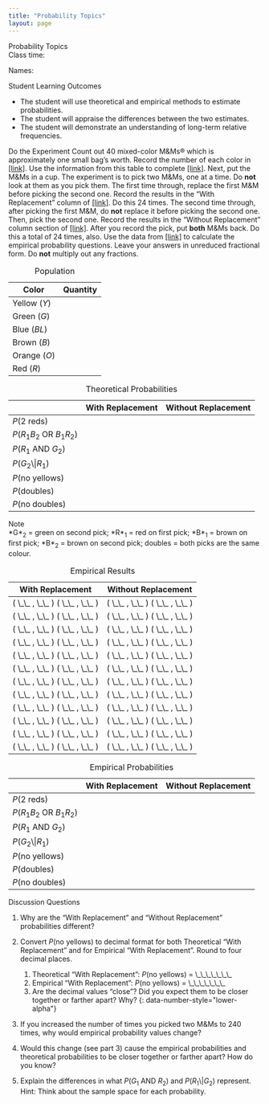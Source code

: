```yaml
---
title: "Probability Topics"
layout: page
---
```



<div data-type="note" class="statistics lab" data-label="" markdown="1">
<div data-type="title">
Probability Topics
</div>
Class time:

Names:

<span data-type="title">Student Learning Outcomes</span>

* The student will use theoretical and empirical methods to estimate probabilities.
* The student will appraise the differences between the two estimates.
* The student will demonstrate an understanding of long-term relative frequencies.

<span data-type="title">Do the Experiment</span> Count out 40 mixed-color M&amp;Ms® which is approximately one small bag’s worth. Record the number of each color in [\[link\]](#M05_ch03-tbl009). Use the information from this table to complete [\[link\]](#M05_ch03-tbl010). Next, put the M&amp;Ms in a cup. The experiment is to pick two M&amp;Ms, one at a time. Do **not** look at them as you pick them. The first time through, replace the first M&amp;M before picking the second one. Record the results in the “With Replacement” column of [\[link\]](#M05_ch03-tbl011). Do this 24 times. The second time through, after picking the first M&amp;M, do **not** replace it before picking the second one. Then, pick the second one. Record the results in the “Without Replacement” column section of [\[link\]](#M05_ch03-tbl012). After you record the pick, put **both** M&amp;Ms back. Do this a total of 24 times, also. Use the data from [\[link\]](#M05_ch03-tbl012) to calculate the empirical probability questions. Leave your answers in unreduced fractional form. Do **not** multiply out any fractions.

<table id="M05_ch03-tbl009" summary="Partially filled theoretical data table. The first column lists the color (6 rows) and the blank second column lists the quantity values."><caption><span data-type="title">Population</span></caption><thead>
  <tr>
    <th>Color</th>
    <th>Quantity</th>
  </tr>
</thead><tbody>
  <tr>
    <td>Yellow (<em>Y</em>)</td>
    <td />
  </tr>
  <tr>
    <td>Green (<em>G</em>)</td>
    <td />
  </tr>
  <tr>
    <td>Blue (<em>BL</em>)</td>
    <td />
  </tr>
  <tr>
    <td>Brown (<em>B</em>)</td>
    <td />
  </tr>
  <tr>
    <td>Orange (<em>O</em>)</td>
    <td />
  </tr>
  <tr>
    <td>Red (<em>R</em>)</td>
    <td />
  </tr>
</tbody></table>
<table id="M05_ch03-tbl010" summary=""><caption><span data-type="title">Theoretical Probabilities</span></caption><thead>
  <tr>
    <th />
    <th>With Replacement</th>
    <th>Without Replacement</th>
  </tr>
</thead><tbody>
  <tr>
    <td><em>P</em>(2 reds)</td>
    <td />
    <td />
  </tr>
  <tr>
    <td><em>P</em>(<em>R</em><sub>1</sub><em>B</em><sub>2</sub> OR <em>B</em><sub>1</sub><em>R</em><sub>2</sub>)</td>
    <td />
    <td />
  </tr>
  <tr>
    <td><em>P</em>(<em>R</em><sub>1</sub> AND <em>G</em><sub>2</sub>)</td>
    <td />
    <td />
  </tr>
  <tr>
    <td><em>P</em>(<em>G</em><sub>2</sub>\|<em>R</em><sub>1</sub>)</td>
    <td />
    <td />
  </tr>
  <tr>
    <td><em>P</em>(no yellows)</td>
    <td />
    <td />
  </tr>
  <tr>
    <td><em>P</em>(doubles)</td>
    <td />
    <td />
  </tr>
  <tr>
    <td><em>P</em>(no doubles)</td>
    <td />
    <td />
  </tr>
</tbody></table>
<div data-type="note" data-label="" markdown="1">
<div data-type="title">
Note
</div>
*G*<sub>2</sub> = green on second pick; *R*<sub>1</sub> = red on first pick; *B*<sub>1</sub> = brown on first pick; *B*<sub>2</sub> = brown on second pick; doubles = both picks are the same colour.

</div>
<table id="M05_ch03-tbl011" summary="Blank empirical results table with the first column designated for with replacement and the second column listed for without replacement. 24 empty cells."><caption><span data-type="title">Empirical Results</span></caption><thead>
  <tr>
    <th>With Replacement</th>
    <th>Without Replacement</th>
  </tr>
</thead><tbody>
  <tr>
    <td>( \_\_ , \_\_ ) ( \_\_ , \_\_ )</td>
    <td>( \_\_ , \_\_ )   ( \_\_ , \_\_ )</td>
  </tr>
  <tr>
    <td>( \_\_ , \_\_ )   ( \_\_ , \_\_ )</td>
    <td>( \_\_ , \_\_ )   ( \_\_ , \_\_ )</td>
  </tr>
  <tr>
    <td>( \_\_ , \_\_ )   ( \_\_ , \_\_ )</td>
    <td>( \_\_ , \_\_ )   ( \_\_ , \_\_ )</td>
  </tr>
  <tr>
    <td>( \_\_ , \_\_ )   ( \_\_ , \_\_ )</td>
    <td>( \_\_ , \_\_ )   ( \_\_ , \_\_ )</td>
  </tr>
  <tr>
    <td>( \_\_ , \_\_ )   ( \_\_ , \_\_ )</td>
    <td>( \_\_ , \_\_ )   ( \_\_ , \_\_ )</td>
  </tr>
  <tr>
    <td>( \_\_ , \_\_ )   ( \_\_ , \_\_ )</td>
    <td>( \_\_ , \_\_ )   ( \_\_ , \_\_ )</td>
  </tr>
  <tr>
    <td>( \_\_ , \_\_ )   ( \_\_ , \_\_ )</td>
    <td>( \_\_ , \_\_ )   ( \_\_ , \_\_ )</td>
  </tr>
  <tr>
    <td>( \_\_ , \_\_ )   ( \_\_ , \_\_ )</td>
    <td>( \_\_ , \_\_ )   ( \_\_ , \_\_ )</td>
  </tr>
  <tr>
    <td>( \_\_ , \_\_ )   ( \_\_ , \_\_ )</td>
    <td>( \_\_ , \_\_ )   ( \_\_ , \_\_ )</td>
  </tr>
  <tr>
    <td>( \_\_ , \_\_ )   ( \_\_ , \_\_ )</td>
    <td>( \_\_ , \_\_ )   ( \_\_ , \_\_ )</td>
  </tr>
  <tr>
    <td>( \_\_ , \_\_ )   ( \_\_ , \_\_ )</td>
    <td>( \_\_ , \_\_ )   ( \_\_ , \_\_ )</td>
  </tr>
  <tr>
    <td>( \_\_ , \_\_ )   ( \_\_ , \_\_ )</td>
    <td>( \_\_ , \_\_ )   ( \_\_ , \_\_ )</td>
  </tr>
</tbody></table>
<table id="M05_ch03-tbl012" summary=""><caption><span data-type="title">Empirical Probabilities</span></caption><thead>
  <tr>
    <th />
    <th>With Replacement</th>
    <th>Without Replacement</th>
  </tr>
</thead><tbody>
  <tr>
    <td><em>P</em>(2 reds)</td>
    <td />
    <td />
  </tr>
  <tr>
    <td><em>P</em>(<em>R</em><sub>1</sub><em>B</em><sub>2</sub> OR <em>B</em><sub>1</sub><em>R</em><sub>2</sub>)</td>
    <td />
    <td />
  </tr>
  <tr>
    <td><em>P</em>(<em>R</em><sub>1</sub> AND <em>G</em><sub>2</sub>)</td>
    <td />
    <td />
  </tr>
  <tr>
    <td><em>P</em>(<em>G</em><sub>2</sub>\|<em>R</em><sub>1</sub>)</td>
    <td />
    <td />
  </tr>
  <tr>
    <td><em>P</em>(no yellows)</td>
    <td />
    <td />
  </tr>
  <tr>
    <td><em>P</em>(doubles)</td>
    <td />
    <td />
  </tr>
  <tr>
    <td><em>P</em>(no doubles)</td>
    <td />
    <td />
  </tr>
</tbody></table>
<span data-type="title">Discussion Questions</span>

1.  Why are the “With Replacement” and “Without Replacement” probabilities different?
2.  Convert *P*(no yellows) to decimal format for both Theoretical “With Replacement” and for Empirical “With Replacement”. Round to four decimal places.
    1.  Theoretical “With Replacement”: *P*(no yellows) = \\\_\\\_\\\_\\\_\\\_\\\_\\\_
    2.  Empirical “With Replacement”: *P*(no yellows) = \\\_\\\_\\\_\\\_\\\_\\\_\\\_
    3.  Are the decimal values “close”? Did you expect them to be closer together or farther apart? Why?
    {: data-number-style="lower-alpha"}

3.  If you increased the number of times you picked two M&amp;Ms to 240 times, why would empirical probability values change?
4.  Would this change (see part 3) cause the empirical probabilities and theoretical probabilities to be closer together or farther apart? How do you know?
5.  Explain the differences in what *P*(*G*<sub>1</sub> AND *R*<sub>2</sub>) and *P*(*R*<sub>1</sub>\\\|*G*<sub>2</sub>) represent. Hint: Think about the sample space for each probability.

</div>

